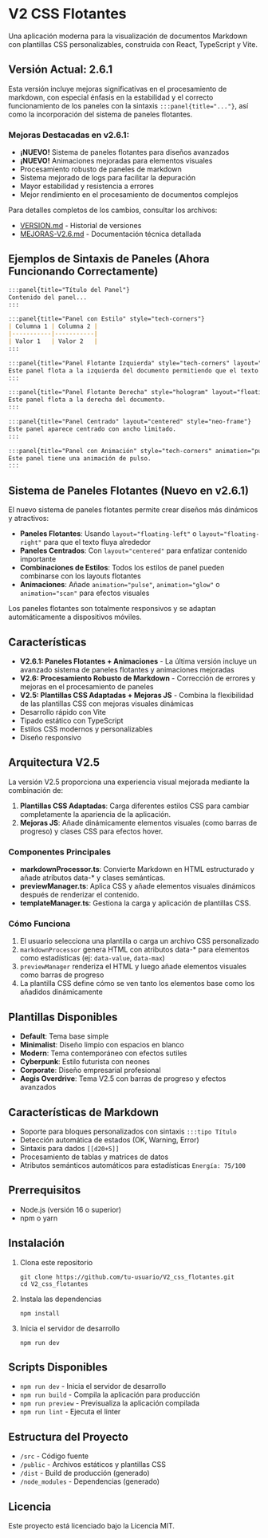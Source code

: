 # V2 CSS Flotantes

Una aplicación moderna para la visualización de documentos Markdown con plantillas CSS personalizables, construida con React, TypeScript y Vite.

## Versión Actual: 2.6.1

Esta versión incluye mejoras significativas en el procesamiento de markdown, con especial énfasis en la estabilidad y el correcto funcionamiento de los paneles con la sintaxis `:::panel{title="..."}`, así como la incorporación del sistema de paneles flotantes.

### Mejoras Destacadas en v2.6.1:
- **¡NUEVO!** Sistema de paneles flotantes para diseños avanzados
- **¡NUEVO!** Animaciones mejoradas para elementos visuales
- Procesamiento robusto de paneles de markdown
- Sistema mejorado de logs para facilitar la depuración
- Mayor estabilidad y resistencia a errores
- Mejor rendimiento en el procesamiento de documentos complejos

Para detalles completos de los cambios, consultar los archivos:
- [VERSION.md](./VERSION.md) - Historial de versiones
- [MEJORAS-V2.6.md](./MEJORAS-V2.6.md) - Documentación técnica detallada

## Ejemplos de Sintaxis de Paneles (Ahora Funcionando Correctamente)

```markdown
:::panel{title="Título del Panel"}
Contenido del panel...
:::

:::panel{title="Panel con Estilo" style="tech-corners"}
| Columna 1 | Columna 2 |
|-----------|-----------|
| Valor 1   | Valor 2   |
:::

:::panel{title="Panel Flotante Izquierda" style="tech-corners" layout="floating-left"}
Este panel flota a la izquierda del documento permitiendo que el texto fluya a su alrededor.
:::

:::panel{title="Panel Flotante Derecha" style="hologram" layout="floating-right"}
Este panel flota a la derecha del documento.
:::

:::panel{title="Panel Centrado" layout="centered" style="neo-frame"}
Este panel aparece centrado con ancho limitado.
:::

:::panel{title="Panel con Animación" style="tech-corners" animation="pulse"}
Este panel tiene una animación de pulso.
:::
```

## Sistema de Paneles Flotantes (Nuevo en v2.6.1)

El nuevo sistema de paneles flotantes permite crear diseños más dinámicos y atractivos:

- **Paneles Flotantes**: Usando `layout="floating-left"` o `layout="floating-right"` para que el texto fluya alrededor
- **Paneles Centrados**: Con `layout="centered"` para enfatizar contenido importante
- **Combinaciones de Estilos**: Todos los estilos de panel pueden combinarse con los layouts flotantes
- **Animaciones**: Añade `animation="pulse"`, `animation="glow"` o `animation="scan"` para efectos visuales

Los paneles flotantes son totalmente responsivos y se adaptan automáticamente a dispositivos móviles.

## Características

- **V2.6.1: Paneles Flotantes + Animaciones** - La última versión incluye un avanzado sistema de paneles flotantes y animaciones mejoradas
- **V2.6: Procesamiento Robusto de Markdown** - Corrección de errores y mejoras en el procesamiento de paneles
- **V2.5: Plantillas CSS Adaptadas + Mejoras JS** - Combina la flexibilidad de las plantillas CSS con mejoras visuales dinámicas
- Desarrollo rápido con Vite
- Tipado estático con TypeScript
- Estilos CSS modernos y personalizables
- Diseño responsivo

## Arquitectura V2.5

La versión V2.5 proporciona una experiencia visual mejorada mediante la combinación de:

1. **Plantillas CSS Adaptadas**: Carga diferentes estilos CSS para cambiar completamente la apariencia de la aplicación.
2. **Mejoras JS**: Añade dinámicamente elementos visuales (como barras de progreso) y clases CSS para efectos hover.

### Componentes Principales

- **markdownProcessor.ts**: Convierte Markdown en HTML estructurado y añade atributos data-* y clases semánticas.
- **previewManager.ts**: Aplica CSS y añade elementos visuales dinámicos después de renderizar el contenido.
- **templateManager.ts**: Gestiona la carga y aplicación de plantillas CSS.

### Cómo Funciona

1. El usuario selecciona una plantilla o carga un archivo CSS personalizado
2. `markdownProcessor` genera HTML con atributos data-* para elementos como estadísticas (ej: `data-value`, `data-max`)
3. `previewManager` renderiza el HTML y luego añade elementos visuales como barras de progreso
4. La plantilla CSS define cómo se ven tanto los elementos base como los añadidos dinámicamente

## Plantillas Disponibles

- **Default**: Tema base simple
- **Minimalist**: Diseño limpio con espacios en blanco
- **Modern**: Tema contemporáneo con efectos sutiles
- **Cyberpunk**: Estilo futurista con neones
- **Corporate**: Diseño empresarial profesional
- **Aegis Overdrive**: Tema V2.5 con barras de progreso y efectos avanzados

## Características de Markdown

- Soporte para bloques personalizados con sintaxis `:::tipo Título`
- Detección automática de estados (OK, Warning, Error)
- Sintaxis para dados `[[d20+5]]`
- Procesamiento de tablas y matrices de datos
- Atributos semánticos automáticos para estadísticas `Energía: 75/100`

## Prerrequisitos

- Node.js (versión 16 o superior)
- npm o yarn

## Instalación

1. Clona este repositorio
   ```
   git clone https://github.com/tu-usuario/V2_css_flotantes.git
   cd V2_css_flotantes
   ```

2. Instala las dependencias
   ```
   npm install
   ```

3. Inicia el servidor de desarrollo
   ```
   npm run dev
   ```

## Scripts Disponibles

- `npm run dev` - Inicia el servidor de desarrollo
- `npm run build` - Compila la aplicación para producción
- `npm run preview` - Previsualiza la aplicación compilada
- `npm run lint` - Ejecuta el linter

## Estructura del Proyecto

- `/src` - Código fuente
- `/public` - Archivos estáticos y plantillas CSS
- `/dist` - Build de producción (generado)
- `/node_modules` - Dependencias (generado)

## Licencia

Este proyecto está licenciado bajo la Licencia MIT. 